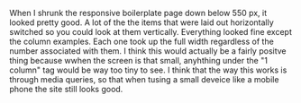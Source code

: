 When I shrunk the responsive boilerplate page down below 550 px, it looked pretty good. A lot of the the items that were laid out horizontally switched so you could look at them vertically. Everything looked fine except the column examples. Each one took up the full width regardless of the number associated with them. I think this would actually be a fairly positve thing because wwhen the screen is that small, anyhthing under the "1 column" tag would be way too tiny to see. I think that the way this works is through media queries, so that when tusing a small deveice like a mobile phone the site still looks good.
